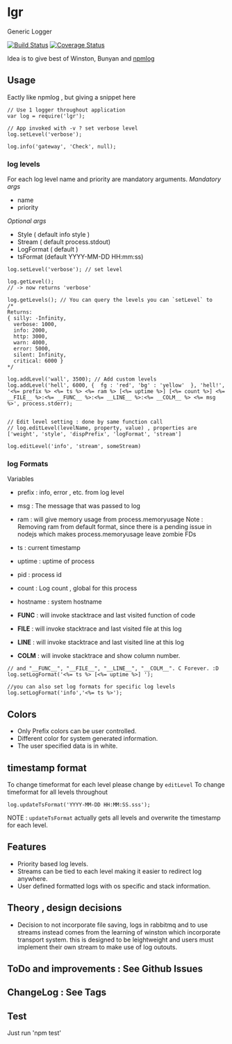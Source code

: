 # lgr
Generic Logger

[![Build Status](https://travis-ci.org/paytm/lgr.svg?branch=master)](https://travis-ci.org/paytm/lgr)
[![Coverage Status](https://coveralls.io/repos/github/paytm/lgr/badge.svg?branch=master)](https://coveralls.io/github/paytm/lgr?branch=master)

Idea is to give best of Winston, Bunyan and [npmlog](https://github.com/npm/npmlog)

## Usage
Eactly like npmlog , but giving a snippet here
```
// Use 1 logger throughout application
var log = require('lgr');

// App invoked with -v ? set verbose level
log.setLevel('verbose');

log.info('gateway', 'Check', null);
```


### log levels
For each log level name and priority are mandatory arguments.
*Mandatory args*
 - name
 - priority

*Optional args*
 - Style ( default info style )
 - Stream ( default process.stdout)
 - LogFormat ( default )
 - tsFormat (default YYYY-MM-DD HH:mm:ss)

```
log.setLevel('verbose'); // set level 

log.getLevel();
// -> now returns 'verbose'

log.getLevels(); // You can query the levels you can `setLevel` to
/*
Returns:
{ silly: -Infinity,
  verbose: 1000,
  info: 2000,
  http: 3000,
  warn: 4000,
  error: 5000,
  silent: Infinity,
  critical: 6000 }
*/

log.addLevel('wall', 3500); // Add custom levels
log.addLevel('hell', 6000, {  fg : 'red', 'bg' : 'yellow'  }, 'hell!', '<%= prefix %> <%= ts %> <%= ram %> [<%= uptime %>] [<%= count %>] <%= __FILE__ %>:<%= __FUNC__ %>:<%= __LINE__ %>:<%= __COLM__ %> <%= msg %>', process.stderr);


// Edit level setting : done by same function call
// log.editLevel(levelName, property, value) , properties are ['weight', 'style', 'dispPrefix', 'logFormat', 'stream']

log.editLevel('info', 'stream', someStream)

```

### log Formats
Variables
 - prefix : info, error , etc. from log level
 - msg : The message that was passed to log


 - ram : will give memory usage from process.memoryusage
    Note : Removing ram from default format, since there is a pending issue in nodejs which makes process.memoryusage leave zombie FDs

 - ts : current timestamp
 - uptime : uptime of process
 - pid : process id
 - count : Log count , global for this process
 - hostname : system hostname
 - __FUNC__ : will invoke stacktrace and last visited function of code
 - __FILE__ : will invoke stacktrace and last visited file at this log
 - __LINE__ : will invoke stacktrace and last visited line at this log
 - __COLM__ : will invoke stacktrace and show column number.

```
// and "__FUNC__", "__FILE__", "__LINE__", "__COLM__". C Forever. :D
log.setLogFormat('<%= ts %> [<%= uptime %>] ');

//you can also set log formats for specific log levels
log.setLogFormat('info','<%= ts %>');
```

## Colors
 - Only Prefix colors can be user controlled.
 - Different color for system generated information.
 - The user specified data is in white.

## timestamp format
To change timeformat for each level please change by `editLevel` 
To change timeformat for all levels throughout 
```
log.updateTsFormat('YYYY-MM-DD HH:MM:SS.sss');

```

NOTE : `updateTsFormat`  actually gets all levels and overwrite the timestamp for each level.

## Features
- Priority based log levels.
- Streams can be tied to each level making it easier to redirect log anywhere.
- User defined formatted logs with os specific and stack information.

## Theory , design decisions
- Decision to not incorporate file saving, logs in rabbitmq and to use streams instead comes from the learning of winston which incorporate transport system. this is designed to be leightweight and users must implement their own stream to make use of log outouts.

## ToDo and improvements : See Github Issues

## ChangeLog : See Tags

## Test
Just run 'npm test'

